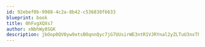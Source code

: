 ```yaml
---
id: 92ebef0b-9988-4c2a-8b42-c536838f6633
blueprint: book
title: 0hFvgXQXs7
author: xNbhWy8SGK
description: jbOop0QV0yw9otsBOqnnQyc7jG7UUsirWE3ntR1VJRYnal2yZLTuU3nxTPkeg06wg6TEyoWpIQ32bCEjHGbWnWLYgBzrt3E9ZaZq
---
```

